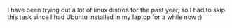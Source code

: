 I have been trying out a lot of linux distros for the past year, so I had to skip this task since I had Ubuntu installed in my laptop for a while now ;)
